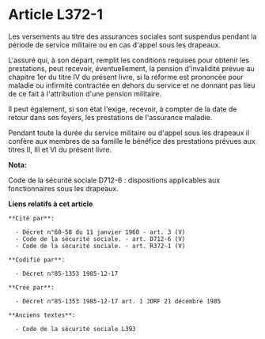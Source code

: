 # Article L372-1

Les versements au titre des assurances sociales sont suspendus pendant la période de service militaire ou en cas d'appel sous
les drapeaux. 

L'assuré qui, à son départ, remplit les conditions requises pour obtenir les prestations, peut recevoir, éventuellement, la
pension d'invalidité prévue au chapitre 1er du titre IV du présent livre, si la réforme est prononcée pour maladie ou
infirmité contractée en dehors du service et ne donnant pas lieu de ce fait à l'attribution d'une pension militaire. 

Il peut également, si son état l'exige, recevoir, à compter de la date de retour dans ses foyers, les prestations de
l'assurance maladie. 

Pendant toute la durée du service militaire ou d'appel sous les drapeaux il confère aux membres de sa famille le bénéfice des
prestations prévues aux titres II, III et VI du présent livre.

**Nota:**

Code de la sécurité sociale D712-6 : dispositions applicables aux fonctionnaires sous les drapeaux.

**Liens relatifs à cet article**

	**Cité par**:

	  - Décret n°60-58 du 11 janvier 1960 - art. 3 (V)
	  - Code de la sécurité sociale. - art. D712-6 (V)
	  - Code de la sécurité sociale. - art. R372-1 (V)

	**Codifié par**:

	  - Décret n°85-1353 1985-12-17

	**Créé par**:

	  - Décret n°85-1353 1985-12-17 art. 1 JORF 21 décembre 1985

	**Anciens textes**:

	  - Code de la sécurité sociale L393

